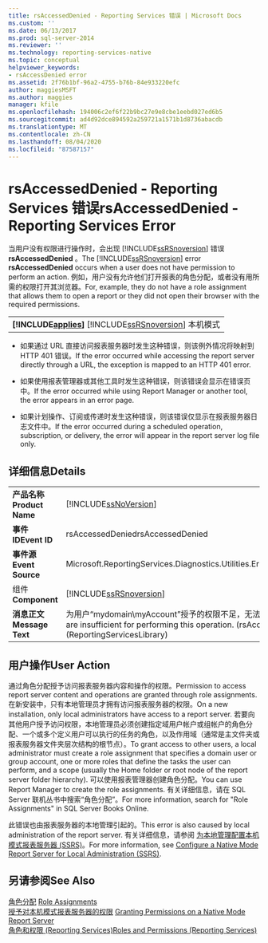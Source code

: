 ```yaml
---
title: rsAccessedDenied - Reporting Services 错误 | Microsoft Docs
ms.custom: ''
ms.date: 06/13/2017
ms.prod: sql-server-2014
ms.reviewer: ''
ms.technology: reporting-services-native
ms.topic: conceptual
helpviewer_keywords:
- rsAccessDenied error
ms.assetid: 2f76b1bf-96a2-4755-b76b-84e933220efc
author: maggiesMSFT
ms.author: maggies
manager: kfile
ms.openlocfilehash: 194006c2ef6f22b9bc27e9e8cbe1eebd027ed6b5
ms.sourcegitcommit: ad4d92dce894592a259721a1571b1d8736abacdb
ms.translationtype: MT
ms.contentlocale: zh-CN
ms.lasthandoff: 08/04/2020
ms.locfileid: "87587157"
---
```

# <a name="rsaccesseddenied---reporting-services-error"></a><span data-ttu-id="311fa-102">rsAccessedDenied - Reporting Services 错误</span><span class="sxs-lookup"><span data-stu-id="311fa-102">rsAccessedDenied - Reporting Services Error</span></span>
  <span data-ttu-id="311fa-103">当用户没有权限进行操作时，会出现 [!INCLUDE[ssRSnoversion](../../includes/ssrsnoversion-md.md)] 错误 **rsAccessedDenied** 。</span><span class="sxs-lookup"><span data-stu-id="311fa-103">The [!INCLUDE[ssRSnoversion](../../includes/ssrsnoversion-md.md)] error **rsAccessedDenied** occurs when a user does not have permission to perform an action.</span></span> <span data-ttu-id="311fa-104">例如，用户没有允许他们打开报表的角色分配，或者没有用所需的权限打开其浏览器。</span><span class="sxs-lookup"><span data-stu-id="311fa-104">For, example, they do not have a role assignment that allows them to open a report or they did not open their browser with the required permissions.</span></span>  
  
||  
|-|  
|<span data-ttu-id="311fa-105">**[!INCLUDE[applies](../../includes/applies-md.md)]**  [!INCLUDE[ssRSnoversion](../../includes/ssrsnoversion-md.md)] 本机模式 | SharePoint 模式</span><span class="sxs-lookup"><span data-stu-id="311fa-105">**[!INCLUDE[applies](../../includes/applies-md.md)]**  [!INCLUDE[ssRSnoversion](../../includes/ssrsnoversion-md.md)] Native mode &#124; SharePoint mode</span></span>|  
  
-   <span data-ttu-id="311fa-106">如果通过 URL 直接访问报表服务器时发生这种错误，则该例外情况将映射到 HTTP 401 错误。</span><span class="sxs-lookup"><span data-stu-id="311fa-106">If the error occurred while accessing the report server directly through a URL, the exception is mapped to an HTTP 401 error.</span></span>  
  
-   <span data-ttu-id="311fa-107">如果使用报表管理器或其他工具时发生这种错误，则该错误会显示在错误页中。</span><span class="sxs-lookup"><span data-stu-id="311fa-107">If the error occurred while using Report Manager or another tool, the error appears in an error page.</span></span>  
  
-   <span data-ttu-id="311fa-108">如果计划操作、订阅或传递时发生这种错误，则该错误仅显示在报表服务器日志文件中。</span><span class="sxs-lookup"><span data-stu-id="311fa-108">If the error occurred during a scheduled operation, subscription, or delivery, the error will appear in the report server log file only.</span></span>  
  
## <a name="details"></a><span data-ttu-id="311fa-109">详细信息</span><span class="sxs-lookup"><span data-stu-id="311fa-109">Details</span></span>  
  
|||  
|-|-|  
|<span data-ttu-id="311fa-110">**产品名称**</span><span class="sxs-lookup"><span data-stu-id="311fa-110">**Product Name**</span></span>|[!INCLUDE[ssNoVersion](../../includes/ssnoversion-md.md)]|  
|<span data-ttu-id="311fa-111">**事件 ID**</span><span class="sxs-lookup"><span data-stu-id="311fa-111">**Event ID**</span></span>|<span data-ttu-id="311fa-112">rsAccessedDenied</span><span class="sxs-lookup"><span data-stu-id="311fa-112">rsAccessedDenied</span></span>|  
|<span data-ttu-id="311fa-113">**事件源**</span><span class="sxs-lookup"><span data-stu-id="311fa-113">**Event Source**</span></span>|<span data-ttu-id="311fa-114">Microsoft.ReportingServices.Diagnostics.Utilities.ErrorStrings</span><span class="sxs-lookup"><span data-stu-id="311fa-114">Microsoft.ReportingServices.Diagnostics.Utilities.ErrorStrings</span></span>|  
|<span data-ttu-id="311fa-115">组件 </span><span class="sxs-lookup"><span data-stu-id="311fa-115">**Component**</span></span>|[!INCLUDE[ssRSnoversion](../../includes/ssrsnoversion-md.md)]|  
|<span data-ttu-id="311fa-116">**消息正文**</span><span class="sxs-lookup"><span data-stu-id="311fa-116">**Message Text**</span></span>|<span data-ttu-id="311fa-117">为用户“mydomain\myAccount”授予的权限不足，无法执行此操作。</span><span class="sxs-lookup"><span data-stu-id="311fa-117">The permissions granted to user 'mydomain\myAccount' are insufficient for performing this operation.</span></span> <span data-ttu-id="311fa-118">(rsAccessDenied) (ReportingServicesLibrary)</span><span class="sxs-lookup"><span data-stu-id="311fa-118">(rsAccessDenied) (ReportingServicesLibrary)</span></span>|  
  
## <a name="user-action"></a><span data-ttu-id="311fa-119">用户操作</span><span class="sxs-lookup"><span data-stu-id="311fa-119">User Action</span></span>  
 <span data-ttu-id="311fa-120">通过角色分配授予访问报表服务器内容和操作的权限。</span><span class="sxs-lookup"><span data-stu-id="311fa-120">Permission to access report server content and operations are granted through role assignments.</span></span> <span data-ttu-id="311fa-121">在新安装中，只有本地管理员才拥有访问报表服务器的权限。</span><span class="sxs-lookup"><span data-stu-id="311fa-121">On a new installation, only local administrators have access to a report server.</span></span> <span data-ttu-id="311fa-122">若要向其他用户授予访问权限，本地管理员必须创建指定域用户帐户或组帐户的角色分配、一个或多个定义用户可以执行的任务的角色，以及作用域（通常是主文件夹或报表服务器文件夹层次结构的根节点）。</span><span class="sxs-lookup"><span data-stu-id="311fa-122">To grant access to other users, a local administrator must create a role assignment that specifies a domain user or group account, one or more roles that define the tasks the user can perform, and a scope (usually the Home folder or root node of the report server folder hierarchy).</span></span> <span data-ttu-id="311fa-123">可以使用报表管理器创建角色分配。</span><span class="sxs-lookup"><span data-stu-id="311fa-123">You can use Report Manager to create the role assignments.</span></span> <span data-ttu-id="311fa-124">有关详细信息，请在 SQL Server 联机丛书中搜索“角色分配”。</span><span class="sxs-lookup"><span data-stu-id="311fa-124">For more information, search for "Role Assignments" in SQL Server Books Online.</span></span>  
  
 <span data-ttu-id="311fa-125">此错误也由报表服务器的本地管理引起的。</span><span class="sxs-lookup"><span data-stu-id="311fa-125">This error is also caused by local administration of the report server.</span></span> <span data-ttu-id="311fa-126">有关详细信息，请参阅 [为本地管理配置本机模式报表服务器 (SSRS)](../report-server/configure-a-native-mode-report-server-for-local-administration-ssrs.md)。</span><span class="sxs-lookup"><span data-stu-id="311fa-126">For more information, see [Configure a Native Mode Report Server for Local Administration &#40;SSRS&#41;](../report-server/configure-a-native-mode-report-server-for-local-administration-ssrs.md).</span></span>  
  
## <a name="see-also"></a><span data-ttu-id="311fa-127">另请参阅</span><span class="sxs-lookup"><span data-stu-id="311fa-127">See Also</span></span>  
 <span data-ttu-id="311fa-128">[角色分配](../security/role-assignments.md) </span><span class="sxs-lookup"><span data-stu-id="311fa-128">[Role Assignments](../security/role-assignments.md) </span></span>  
 <span data-ttu-id="311fa-129">[授予对本机模式报表服务器的权限](../security/granting-permissions-on-a-native-mode-report-server.md) </span><span class="sxs-lookup"><span data-stu-id="311fa-129">[Granting Permissions on a Native Mode Report Server](../security/granting-permissions-on-a-native-mode-report-server.md) </span></span>  
 [<span data-ttu-id="311fa-130">角色和权限 (Reporting Services)</span><span class="sxs-lookup"><span data-stu-id="311fa-130">Roles and Permissions &#40;Reporting Services&#41;</span></span>](../security/roles-and-permissions-reporting-services.md)  
  
  
